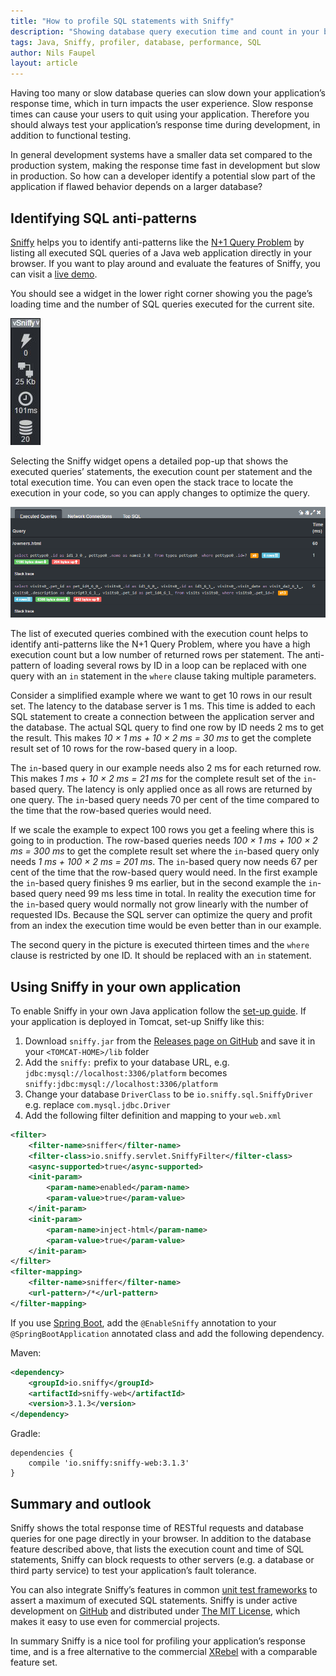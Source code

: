 ```yaml
---
title: "How to profile SQL statements with Sniffy"
description: "Showing database query execution time and count in your browser"
tags: Java, Sniffy, profiler, database, performance, SQL
author: Nils Faupel
layout: article
---
```


Having too many or slow database queries can slow down your application’s response time, which in turn impacts the user experience.
Slow response times can cause your users to quit using your application.
Therefore you should always test your application’s response time during development, in addition to functional testing.

In general development systems have a smaller data set compared to the production system, making the response time fast in development but slow in production.
So how can a developer identify a potential slow part of the application if flawed behavior depends on a larger database?

## Identifying SQL anti-patterns

[Sniffy](http://sniffy.io/) helps you to identify anti-patterns like the [N+1 Query Problem](https://secure.phabricator.com/book/phabcontrib/article/n_plus_one/) by listing all executed SQL queries of a Java web application directly in your browser.
If you want to play around and evaluate the features of Sniffy, you can visit a [live demo](http://demo.sniffy.io/owners?lastName=).

You should see a widget in the lower right corner showing you the page’s loading time and the number of SQL queries executed for the current site.

![sniffy-widget](../2017/sniffy-widget.png)

Selecting the Sniffy widget opens a detailed pop-up that shows the executed queries’ statements, the execution count per statement and the total execution time.
You can even open the stack trace to locate the execution in your code, so you can apply changes to optimize the query.

![sniffy-executed-queries](../2017/sniffy-executed-queries.png)

The list of executed queries combined with the execution count helps to identify anti-patterns like the N+1 Query Problem, where you have a high execution count but a low number of returned rows per statement.
The anti-pattern of loading several rows by ID in a loop can be replaced with one query with an `in` statement in the `where` clause taking multiple parameters.

Consider a simplified example where we want to get 10 rows in our result set.
The latency to the database server is 1 ms.
This time is added to each SQL statement to create a connection between the application server and the database.
The actual SQL query to find one row by ID needs 2 ms to get the result.
This makes _10 × 1 ms + 10 × 2 ms = 30 ms_ to get the complete result set of 10 rows for the row-based query in a loop.

The `in`-based query in our example needs also 2 ms for each returned row.
This makes _1 ms + 10 × 2 ms = 21 ms_ for the complete result set of the `in`-based query.
The latency is only applied once as all rows are returned by one query.
The `in`-based query needs 70 per cent of the time compared to the time that the row-based queries would need.

If we scale the example to expect 100 rows you get a feeling where this is going to in production.
The row-based queries needs _100 × 1 ms + 100 × 2 ms = 300 ms_ to get the complete result set where the `in`-based query only needs _1 ms + 100 × 2 ms = 201 ms_.
The `in`-based query now needs 67 per cent of the time that the row-based query would need.
In the first example the `in`-based query finishes 9 ms earlier, but in the second example the `in`-based query need 99 ms less time in total.
In reality the execution time for the `in`-based query would normally not grow linearly with the number of requested IDs.
Because the SQL server can optimize the query and profit from an index the execution time would be even better than in our example.

The second query in the picture is executed thirteen times and the `where` clause is restricted by one ID.
It should be replaced with an `in` statement.


## Using Sniffy in your own application

To enable Sniffy in your own Java application follow the [set-up guide](http://sniffy.io/docs/latest/#_datasource).
If your application is deployed in Tomcat, set-up Sniffy like this:

1. Download `sniffy.jar` from the [Releases page on GitHub](https://github.com/sniffy/sniffy/releases/latest) and save it in your `<TOMCAT-HOME>/lib` folder
2. Add the `sniffy:` prefix to your database URL, e.g. `jdbc:mysql://localhost:3306/platform` becomes `sniffy:jdbc:mysql://localhost:3306/platform`
3. Change your database `DriverClass` to be `io.sniffy.sql.SniffyDriver` e.g. replace `com.mysql.jdbc.Driver`
4. Add the following filter definition and mapping to your `web.xml`

```xml
<filter>
    <filter-name>sniffer</filter-name>
    <filter-class>io.sniffy.servlet.SniffyFilter</filter-class>
    <async-supported>true</async-supported>
    <init-param>
        <param-name>enabled</param-name>
        <param-value>true</param-value>
    </init-param>
    <init-param>
        <param-name>inject-html</param-name>
        <param-value>true</param-value>
    </init-param>
</filter>
<filter-mapping>
    <filter-name>sniffer</filter-name>
    <url-pattern>/*</url-pattern>
</filter-mapping>
```

If you use [Spring Boot](https://projects.spring.io/spring-boot/), add the `@EnableSniffy` annotation to your `@SpringBootApplication` annotated class and add the following dependency.

Maven:

```xml
<dependency>
    <groupId>io.sniffy</groupId>
    <artifactId>sniffy-web</artifactId>
    <version>3.1.3</version>
</dependency>
```

Gradle:

```
dependencies {
    compile 'io.sniffy:sniffy-web:3.1.3'
}
```

## Summary and outlook

Sniffy shows the total response time of RESTful requests and database queries for one page directly in your browser.
In addition to the database feature described above, that lists the execution count and time of SQL statements, Sniffy can block requests to other servers (e.g. a database or third party service) to test your application’s fault tolerance.

You can also integrate Sniffy’s features in common [unit test frameworks](http://sniffy.io/docs/latest/#_unit_and_component_tests) to assert a maximum of executed SQL statements.
Sniffy is under active development on [GitHub](https://github.com/sniffy/sniffy) and distributed under [The MIT License](https://opensource.org/licenses/MIT), which makes it easy to use even for commercial projects.

In summary Sniffy is a nice tool for profiling your application’s response time, and is a free alternative to the commercial [XRebel](https://zeroturnaround.com/software/xrebel/) with a comparable feature set.

